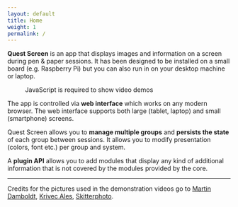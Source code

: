 ```yaml
---
layout: default
title: Home
weight: 1
permalink: /
---
```

**Quest Screen** is an app that displays images and information on a screen during pen & paper sessions.
It has been designed to be installed on a small board (e.g. Raspberry Pi) but you can also run in on your desktop machine or laptop.

<figure class="video-demo">
  <p>JavaScript is required to show video demos</p>
</figure>
<template id="demo-video">
  <video loop controls>
    <source type="video/mp4"/>
  </video>
  <figcaption>
    <a class="demo-selector left" href="#"><i class="fas fa-caret-left"></i></a>
    <span></span>
    <a class="demo-selector right" href="#"><i class="fas fa-caret-right"></i></a>
  </figcaption>
</template>

The app is controlled via **web interface** which works on any modern browser.
The web interface supports both large (tablet, laptop) and small (smartphone) screens.

Quest Screen allows you to **manage multiple groups** and **persists the state** of each group between sessions.
It allows you to modify presentation (colors, font etc.) per group and system.

A **plugin API** allows you to add modules that display any kind of additional information that is not covered by the modules provided by the core.

---

Credits for the pictures used in the demonstration videos go to [Martin Damboldt][1], [Krivec Ales][2], [Skitterphoto][3].

<script>
  let demoVideos = [];
  const demoVideoTmpl = document.querySelector("#demo-video");

  function loadDemoVideo(index) {
    const node = document.importNode(demoVideoTmpl, true).content;
    node.querySelector("source").setAttribute("src", demoVideos[index].src);
    node.querySelector("span").textContent = demoVideos[index].description;
    const len = demoVideos.length;
    node.querySelector(".left").addEventListener("click", e => {
      loadDemoVideo((index + len - 1) % len);
      e.preventDefault();
    });
    node.querySelector(".right").addEventListener("click", e => {
      loadDemoVideo((index + 1) % len);
      e.preventDefault();
    });
    const cur = document.querySelector(".video-demo");
    const replacement = cur.cloneNode(false);
    replacement.appendChild(node);
    cur.parentNode.replaceChild(replacement, cur);
  }

  window.addEventListener('DOMContentLoaded', async (e) => {
    try {
      const response = await fetch("/demo.json");
      demoVideos = await response.json();
    } catch (err) {
      document.querySelector(".video-demo > p").textContent =
          "Demo videos not available. Hint to developers: They are not in the repo because of their size and need to be supplied separately.";
      return;
    }
    loadDemoVideo(0);
    const fig = document.querySelector(".video-demo");
  });
</script>

 [1]: https://www.pexels.com/photo/gray-bridge-and-trees-814499/
 [2]: https://www.pexels.com/photo/adventure-alps-amazing-beautiful-552785/
 [3]: https://www.pexels.com/photo/trees-in-the-middle-of-body-of-water-819699/